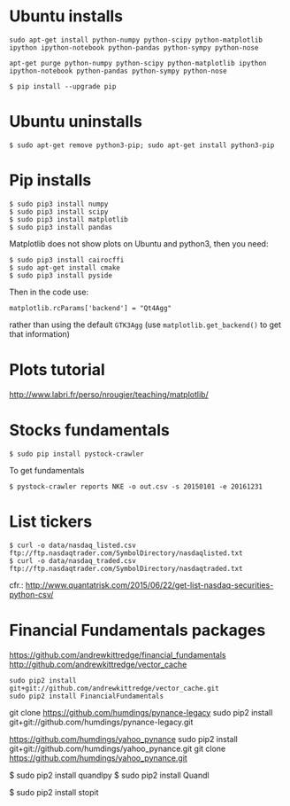 
# Ubuntu installs
```
sudo apt-get install python-numpy python-scipy python-matplotlib ipython ipython-notebook python-pandas python-sympy python-nose
```
```
apt-get purge python-numpy python-scipy python-matplotlib ipython ipython-notebook python-pandas python-sympy python-nose
```

```
$ pip install --upgrade pip
```

# Ubuntu uninstalls
```
$ sudo apt-get remove python3-pip; sudo apt-get install python3-pip
```

# Pip installs
```
$ sudo pip3 install numpy
$ sudo pip3 install scipy
$ sudo pip3 install matplotlib
$ sudo pip3 install pandas
```

Matplotlib does not show plots on Ubuntu and python3, then you need:
```
$ sudo pip3 install cairocffi
$ sudo apt-get install cmake
$ sudo pip3 install pyside
```
Then in the code use:
```
matplotlib.rcParams['backend'] = "Qt4Agg"
```
rather than using the default `GTK3Agg` (use `matplotlib.get_backend()` to get that information)

# Plots tutorial
http://www.labri.fr/perso/nrougier/teaching/matplotlib/


# Stocks fundamentals

```
$ sudo pip install pystock-crawler
```

To get fundamentals
```
$ pystock-crawler reports NKE -o out.csv -s 20150101 -e 20161231
```


# List tickers

```
$ curl -o data/nasdaq_listed.csv ftp://ftp.nasdaqtrader.com/SymbolDirectory/nasdaqlisted.txt
$ curl -o data/nasdaq_traded.csv ftp://ftp.nasdaqtrader.com/SymbolDirectory/nasdaqtraded.txt
```
cfr.: http://www.quantatrisk.com/2015/06/22/get-list-nasdaq-securities-python-csv/


# Financial Fundamentals packages

https://github.com/andrewkittredge/financial_fundamentals
http://github.com/andrewkittredge/vector_cache

```
sudo pip2 install git+git://github.com/andrewkittredge/vector_cache.git
sudo pip2 install FinancialFundamentals
```

git clone https://github.com/humdings/pynance-legacy
sudo pip2 install git+git://github.com/humdings/pynance-legacy.git

https://github.com/humdings/yahoo_pynance
sudo pip2 install git+git://github.com/humdings/yahoo_pynance.git
git clone https://github.com/humdings/yahoo_pynance.git

$ sudo pip2 install quandlpy
$ sudo pip2 install Quandl

$ sudo pip2 install stopit


